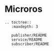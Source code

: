 # Microros

```{eval-rst}
.. toctree::
   :maxdepth: 3

   publisher/README
   service/README
   subscriber/README

```
